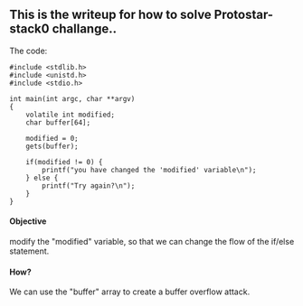 ## This is the writeup for how to solve Protostar-stack0 challange..

The code:

    #include <stdlib.h>
    #include <unistd.h>
    #include <stdio.h>

    int main(int argc, char **argv)
    {
        volatile int modified;
        char buffer[64];

        modified = 0;
        gets(buffer);

        if(modified != 0) {
            printf("you have changed the 'modified' variable\n");
        } else {
            printf("Try again?\n");
        }
    }

#### Objective
modify the "modified" variable, so that we can change the flow of the if/else statement.

#### How?
We can use the "buffer" array to create a buffer overflow attack.
